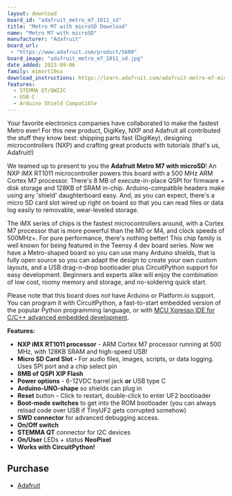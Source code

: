 ```yaml
---
layout: download
board_id: "adafruit_metro_m7_1011_sd"
title: "Metro M7 with microSD Download"
name: "Metro M7 with microSD"
manufacturer: "Adafruit"
board_url:
 - "https://www.adafruit.com/product/5600"
board_image: "adafruit_metro_m7_1011_sd.jpg"
date_added: 2023-09-06
family: mimxrt10xx
download_instructions: https://learn.adafruit.com/adafruit-metro-m7-microsd/circuitpython
features:
  - STEMMA QT/QWIIC
  - USB-C
  - Arduino Shield Compatible
---
```


Your favorite electronics companies have collaborated to make the fastest Metro ever! For this new product, DigiKey, NXP and Adafruit all contributed the stuff they know best: shipping parts fast (DigiKey), designing microcontrollers (NXP) and crafting great products with tutorials (that's us, Adafruit!)

We teamed up to present to you the **Adafruit Metro M7 with microSD**! An NXP iMX RT1011 microcontroller powers this board with a 500 MHz ARM Cortex M7 processor. There's 8 MB of execute-in-place QSPI for firmware + disk storage and 128KB of SRAM in-chip. Arduino-compatible headers make using any 'shield' daughterboard easy. And, as you can expect, there's a micro SD card slot wired up right on board so that you can read files or data log easily to removable, wear-leveled storage.

The iMX series of chips is the fastest microcontrollers around, with a Cortex M7 processor that is more powerful than the M0 or M4, and clock speeds of 500MHz+. For pure performance, there's nothing better! This chip family is well known for being featured in the Teensy 4 dev board series. Now we have a Metro-shaped board so you can use many Arduino shields, that is fully open source so you can adapt the design to create your own custom layouts, and a USB drag-n-drop bootloader plus CircuitPython support for easy development. Beginners and experts alike will enjoy the combination of low cost, roomy memory and storage, and no-soldering quick start.

Please note that this board does *not* have Arduino or Platform.io support. You can program it with CircuitPython, a fast-to-start embedded version of the popular Python programming language, or with [MCU Xpresso IDE for C/C++ advanced embedded development](https://www.nxp.com/design/software/development-software/mcuxpresso-software-and-tools-/mcuxpresso-integrated-development-environment-ide:MCUXpresso-IDE).

**Features:**

- **NXP iMX RT1011 processor** - ARM Cortex M7 processor running at 500 MHz, with 128KB SRAM and high-speed USB!
- **Micro SD Card Slot -** For audio files, images, scripts, or data logging. Uses SPI port and a chip select pin
- **8MB of QSPI XIP Flash**
- **Power options** - 6-12VDC barrel jack **or** USB type C
- **Arduino-UNO-shape** so shields can plug in
- **Reset** button - Click to restart, double-click to enter UF2 bootloader
- **Boot-mode switches** to get into the ROM bootloader (you can always reload code over USB if TinyUF2 gets corrupted somehow)
- **SWD connector** for advanced debugging access.
- **On/Off switch**
- **STEMMA QT** connector for I2C devices
- **On/User** LEDs + status **NeoPixel**
- **Works with CircuitPython!**

## Purchase

* [Adafruit](https://www.adafruit.com/product/5600)
